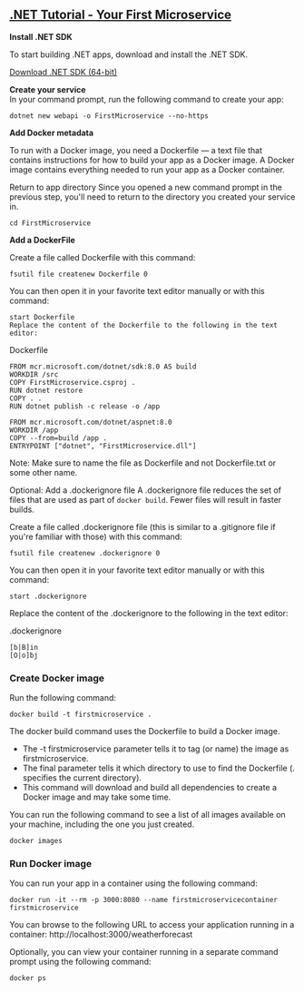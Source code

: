 ## [.NET Tutorial - Your First Microservice](https://dotnet.microsoft.com/en-us/learn/aspnet/microservice-tutorial/intro)


**Install .NET SDK**

To start building .NET apps, download and install the .NET SDK.

[Download .NET SDK (64-bit)](https://dotnet.microsoft.com/en-us/download)

**Create your service**    
In your command prompt, run the following command to create your app:

```
dotnet new webapi -o FirstMicroservice --no-https
```

**Add Docker metadata**

To run with a Docker image, you need a Dockerfile — a text file that contains instructions for how to build your app as a Docker image. A Docker image contains everything needed to run your app as a Docker container.

Return to app directory
Since you opened a new command prompt in the previous step, you'll need to return to the directory you created your service in.

```cd FirstMicroservice```

**Add a DockerFile**

Create a file called Dockerfile with this command:

```dotnetcli
fsutil file createnew Dockerfile 0
```

You can then open it in your favorite text editor manually or with this command:

```
start Dockerfile
Replace the content of the Dockerfile to the following in the text editor:
````

Dockerfile

```
FROM mcr.microsoft.com/dotnet/sdk:8.0 AS build
WORKDIR /src
COPY FirstMicroservice.csproj .
RUN dotnet restore
COPY . .
RUN dotnet publish -c release -o /app

FROM mcr.microsoft.com/dotnet/aspnet:8.0
WORKDIR /app
COPY --from=build /app .
ENTRYPOINT ["dotnet", "FirstMicroservice.dll"]
```

Note: Make sure to name the file as Dockerfile and not Dockerfile.txt or some other name.

Optional: Add a .dockerignore file
A .dockerignore file reduces the set of files that are used as part of `docker build`. Fewer files will result in faster builds.

Create a file called .dockerignore file (this is similar to a .gitignore file if you're familiar with those) with this command:

```
fsutil file createnew .dockerignore 0
```

You can then open it in your favorite text editor manually or with this command:

```dotnetcli
start .dockerignore
```

Replace the content of the .dockerignore to the following in the text editor:

.dockerignore

```
[b|B]in
[O|o]bj
```

### Create Docker image
Run the following command:

```dotnetcli
docker build -t firstmicroservice .
```

The docker build command uses the Dockerfile to build a Docker image.

- The -t firstmicroservice parameter tells it to tag (or name) the image as firstmicroservice.
- The final parameter tells it which directory to use to find the Dockerfile (. specifies the current directory).
- This command will download and build all dependencies to create a Docker image and may take some time.

You can run the following command to see a list of all images available on your machine, including the one you just created.

```dotnetcli
docker images
```


### Run Docker image
You can run your app in a container using the following command:

```dotnetcli
docker run -it --rm -p 3000:8080 --name firstmicroservicecontainer firstmicroservice
```
You can browse to the following URL to access your application running in a container: http://localhost:3000/weatherforecast


Optionally, you can view your container running in a separate command prompt using the following command:
```dotnetcli
docker ps
```
